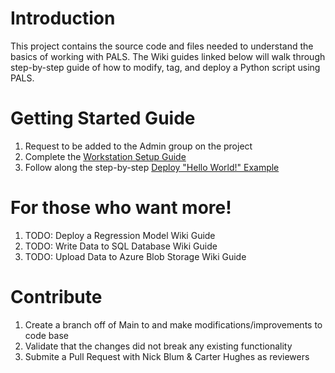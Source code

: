 # Introduction
This project contains the source code and files needed to understand the basics of working with PALS. The Wiki guides linked below will walk through step-by-step guide of how to modify, tag, and deploy a Python script using PALS.

# Getting Started Guide
1.  Request to be added to the Admin group on the project
2.  Complete the [Workstation Setup Guide](https://we.mmm.com/wiki/x/yza5I)
3.  Follow along the step-by-step [Deploy "Hello World!" Example](https://we.mmm.com/wiki/x/Yzq5I)

# For those who want more!
1.  TODO: Deploy a Regression Model Wiki Guide
2.	TODO: Write Data to SQL Database Wiki Guide
3.	TODO: Upload Data to Azure Blob Storage Wiki Guide


# Contribute
1.  Create a branch off of Main to and make modifications/improvements to code base
2.  Validate that the changes did not break any existing functionality
3.  Submite a Pull Request with Nick Blum & Carter Hughes as reviewers